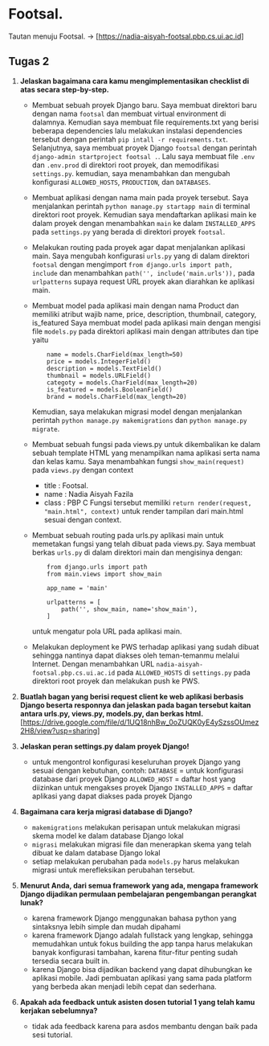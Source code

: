# Footsal. 

Tautan menuju Footsal. -> [https://nadia-aisyah-footsal.pbp.cs.ui.ac.id]

## Tugas 2
1. **Jelaskan bagaimana cara kamu mengimplementasikan checklist di atas secara step-by-step.**
    - Membuat sebuah proyek Django baru.
        Saya membuat direktori baru dengan nama `footsal` dan membuat virtual environment di dalamnya. 
        Kemudian saya membuat file requirements.txt yang berisi beberapa dependencies lalu melakukan instalasi dependencies tersebut dengan perintah `pip intall -r requirements.txt`. 
        Selanjutnya, saya membuat proyek Django `footsal` dengan perintah `django-admin startproject footsal .`. 
        Lalu saya membuat file `.env` dan `.env.prod` di direktori root proyek, dan memodifikasi `settings.py`. 
        kemudian, saya menambahkan dan mengubah konfigurasi `ALLOWED_HOSTS`, `PRODUCTION`, dan `DATABASES`.

    - Membuat aplikasi dengan nama main pada proyek tersebut.
        Saya menjalankan perintah `python manage.py startapp main` di terminal direktori root proyek.
        Kemudian saya mendaftarkan aplikasi main ke dalam proyek dengan menambahkan `main` ke dalam `INSTALLED_APPS` pada `settings.py` yang berada di direktori proyek `footsal`.

    - Melakukan routing pada proyek agar dapat menjalankan aplikasi main.
        Saya mengubah konfigurasi `urls.py` yang di dalam direktori `footsal` dengan mengimport `from django.urls import path, include` dan menambahkan `path('', include('main.urls')),` pada `urlpatterns` supaya request URL proyek akan diarahkan ke aplikasi main.

    - Membuat model pada aplikasi main dengan nama Product dan memiliki atribut wajib name, price, description, thumbnail, category, is_featured
        Saya membuat model pada aplikasi main dengan mengisi file `models.py` pada direktori aplikasi main dengan attributes dan tipe yaitu
        ```
            name = models.CharField(max_length=50)
            price = models.IntegerField()
            description = models.TextField()
            thumbnail = models.URLField()
            categoty = models.CharField(max_length=20)
            is_featured = models.BooleanField()
            brand = models.CharField(max_length=20)
        ``` 
        Kemudian, saya melakukan migrasi model dengan menjalankan perintah `python manage.py makemigrations` dan `python manage.py migrate`.

    - Membuat sebuah fungsi pada views.py untuk dikembalikan ke dalam sebuah template HTML yang menampilkan nama aplikasi serta nama dan kelas kamu.
        Saya menambahkan fungsi `show_main(request)` pada `views.py` dengan context 
        - title : Footsal.
        - name : Nadia Aisyah Fazila
        - class : PBP C
        Fungsi tersebut memiliki `return render(request, "main.html", context)` untuk render tampilan dari main.html sesuai dengan context.

    - Membuat sebuah routing pada urls.py aplikasi main untuk memetakan fungsi yang telah dibuat pada views.py.
        Saya membuat berkas `urls.py` di dalam direktori main dan mengisinya dengan:
        ```
            from django.urls import path
            from main.views import show_main

            app_name = 'main'

            urlpatterns = [
                path('', show_main, name='show_main'),
            ]
        ```
        untuk mengatur pola URL pada aplikasi main.


    - Melakukan deployment ke PWS terhadap aplikasi yang sudah dibuat sehingga nantinya dapat diakses oleh teman-temanmu melalui Internet.
        Dengan menambahkan URL `nadia-aisyah-footsal.pbp.cs.ui.ac.id` pada `ALLOWED_HOSTS` di `settings.py` pada direktori root proyek dan melakukan push ke PWS. 

2. **Buatlah bagan yang berisi request client ke web aplikasi berbasis Django beserta responnya dan jelaskan pada bagan tersebut kaitan antara urls.py, views.py, models.py, dan berkas html.**
    [https://drive.google.com/file/d/1UQ18nhBw_0oZUQK0yE4ySzssOUmez2H8/view?usp=sharing]

3. **Jelaskan peran settings.py dalam proyek Django!**
    - untuk mengontrol konfigurasi keseluruhan proyek Django yang sesuai dengan kebutuhan, contoh:
    `DATABASE` = untuk konfigurasi database dari proyek Django
    `ALLOWED_HOST` = daftar host yang diizinkan untuk mengakses proyek Django
    `INSTALLED_APPS` = daftar aplikasi yang dapat diakses pada proyek Django  

4. **Bagaimana cara kerja migrasi database di Django?**
    - `makemigrations` melakukan perisapan untuk melakukan migrasi skema model ke dalam database Django lokal
    - `migrasi` melakukan migrasi file dan menerapkan skema yang telah dibuat ke dalam database Django lokal
    - setiap melakukan perubahan pada `models.py` harus melakukan migrasi untuk merefleksikan perubahan tersebut.  

5. **Menurut Anda, dari semua framework yang ada, mengapa framework Django dijadikan permulaan pembelajaran pengembangan perangkat lunak?**
    - karena framework Django menggunakan bahasa python yang sintaksnya lebih simple dan mudah dipahami
    - karena framework Django adalah fullstack yang lengkap, sehingga memudahkan untuk fokus building the app tanpa harus melakukan banyak konfigurasi tambahan, karena fitur-fitur penting sudah tersedia secara built in.
    - karena Django bisa dijadikan backend yang dapat dihubungkan ke aplikasi mobile. Jadi pembuatan aplikasi yang sama pada platform yang berbeda akan menjadi lebih cepat dan sederhana. 

6. **Apakah ada feedback untuk asisten dosen tutorial 1 yang telah kamu kerjakan sebelumnya?**
    - tidak ada feedback karena para asdos membantu dengan baik pada sesi tutorial.
